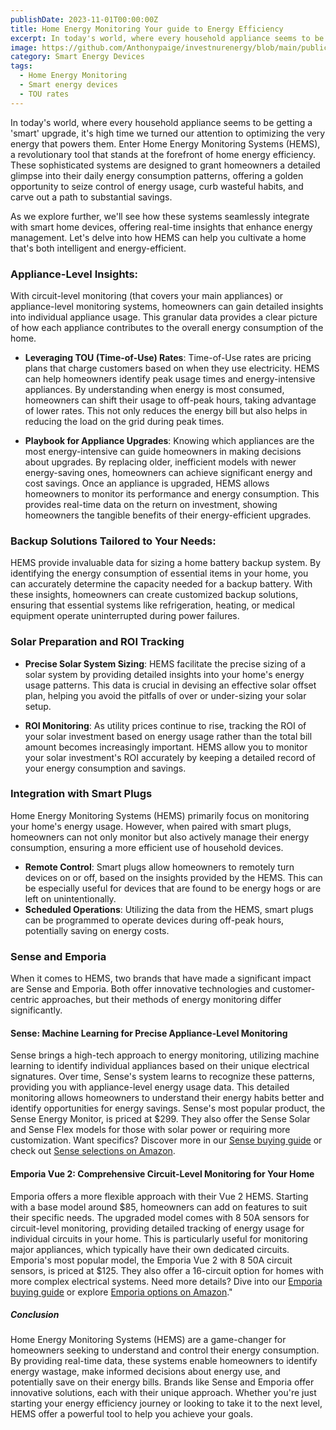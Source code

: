 ```yaml
---
publishDate: 2023-11-01T00:00:00Z
title: Home Energy Monitoring Your guide to Energy Efficiency
excerpt: In today's world, where every household appliance seems to be getting a 'smart' upgrade, it's high time we turned our attention to optimizing the very energy that powers them. Enter Home Energy Monitoring Systems (HEMS).
image: https://github.com/Anthonypaige/investnurenergy/blob/main/public/images/cover-art/SED-2-cover-art.png?raw=true
category: Smart Energy Devices
tags:
  - Home Energy Monitoring
  - Smart energy devices
  - TOU rates
---
```


In today's world, where every household appliance seems to be getting a 'smart' upgrade, it's high time we turned our attention to optimizing the very energy that powers them. Enter Home Energy Monitoring Systems (HEMS), a revolutionary tool that stands at the forefront of home energy efficiency. These sophisticated systems are designed to grant homeowners a detailed glimpse into their daily energy consumption patterns, offering a golden opportunity to seize control of energy usage, curb wasteful habits, and carve out a path to substantial savings.

As we explore further, we'll see how these systems seamlessly integrate with smart home devices, offering real-time insights that enhance energy management. Let's delve into how HEMS can help you cultivate a home that's both intelligent and energy-efficient.

### **Appliance-Level Insights**:

With circuit-level monitoring (that covers your main appliances) or appliance-level monitoring systems, homeowners can gain detailed insights into individual appliance usage. This granular data provides a clear picture of how each appliance contributes to the overall energy consumption of the home.

- **Leveraging TOU (Time-of-Use) Rates**:
  Time-of-Use rates are pricing plans that charge customers based on when they use electricity. HEMS can help homeowners identify peak usage times and energy-intensive appliances. By understanding when energy is most consumed, homeowners can shift their usage to off-peak hours, taking advantage of lower rates. This not only reduces the energy bill but also helps in reducing the load on the grid during peak times.

- **Playbook for Appliance Upgrades**:
  Knowing which appliances are the most energy-intensive can guide homeowners in making decisions about upgrades. By replacing older, inefficient models with newer energy-saving ones, homeowners can achieve significant energy and cost savings. Once an appliance is upgraded, HEMS allows homeowners to monitor its performance and energy consumption. This provides real-time data on the return on investment, showing homeowners the tangible benefits of their energy-efficient upgrades.

### **Backup Solutions Tailored to Your Needs**:

HEMS provide invaluable data for sizing a home battery backup system. By identifying the energy consumption of essential items in your home, you can accurately determine the capacity needed for a backup battery. With these insights, homeowners can create customized backup solutions, ensuring that essential systems like refrigeration, heating, or medical equipment operate uninterrupted during power failures.

### **Solar Preparation and ROI Tracking**

- **Precise Solar System Sizing**: HEMS facilitate the precise sizing of a solar system by providing detailed insights into your home's energy usage patterns. This data is crucial in devising an effective solar offset plan, helping you avoid the pitfalls of over or under-sizing your solar setup.

- **ROI Monitoring**: As utility prices continue to rise, tracking the ROI of your solar investment based on energy usage rather than the total bill amount becomes increasingly important. HEMS allow you to monitor your solar investment's ROI accurately by keeping a detailed record of your energy consumption and savings.

### **Integration with Smart Plugs**

Home Energy Monitoring Systems (HEMS) primarily focus on monitoring your home's energy usage. However, when paired with smart plugs, homeowners can not only monitor but also actively manage their energy consumption, ensuring a more efficient use of household devices.

- **Remote Control**: Smart plugs allow homeowners to remotely turn devices on or off, based on the insights provided by the HEMS. This can be especially useful for devices that are found to be energy hogs or are left on unintentionally.
- **Scheduled Operations**: Utilizing the data from the HEMS, smart plugs can be programmed to operate devices during off-peak hours, potentially saving on energy costs.

### **Sense and Emporia**

When it comes to HEMS, two brands that have made a significant impact are Sense and Emporia. Both offer innovative technologies and customer-centric approaches, but their methods of energy monitoring differ significantly.

#### **Sense: Machine Learning for Precise Appliance-Level Monitoring**

Sense brings a high-tech approach to energy monitoring, utilizing machine learning to identify individual appliances based on their unique electrical signatures. Over time, Sense's system learns to recognize these patterns, providing you with appliance-level energy usage data. This detailed monitoring allows homeowners to understand their energy habits better and identify opportunities for energy savings. Sense's most popular product, the Sense Energy Monitor, is priced at $299. They also offer the Sense Solar and Sense Flex models for those with solar power or requiring more customization. Want specifics? Discover more in our [Sense buying guide](senses-home-energy-monitoring-system-driven-by-machine-learning) or check out [Sense selections on Amazon](https://amzn.to/48UYVRE).

#### **Emporia Vue 2: Comprehensive Circuit-Level Monitoring for Your Home**

Emporia offers a more flexible approach with their Vue 2 HEMS. Starting with a base model around $85, homeowners can add on features to suit their specific needs. The upgraded model comes with 8 50A sensors for circuit-level monitoring, providing detailed tracking of energy usage for individual circuits in your home. This is particularly useful for monitoring major appliances, which typically have their own dedicated circuits. Emporia's most popular model, the Emporia Vue 2 with 8 50A circuit sensors, is priced at $125. They also offer a 16-circuit option for homes with more complex electrical systems. Need more details? Dive into our [Emporia buying guide](emporias-home-energy-monitoring-systems) or explore [Emporia options on Amazon](https://amzn.to/3PXp2ij)."

##### **Conclusion**

Home Energy Monitoring Systems (HEMS) are a game-changer for homeowners seeking to understand and control their energy consumption. By providing real-time data, these systems enable homeowners to identify energy wastage, make informed decisions about energy use, and potentially save on their energy bills. Brands like Sense and Emporia offer innovative solutions, each with their unique approach. Whether you're just starting your energy efficiency journey or looking to take it to the next level, HEMS offer a powerful tool to help you achieve your goals.
